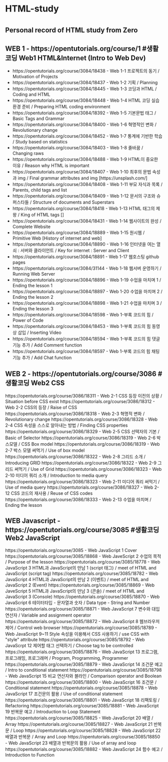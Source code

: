 # <h1>HTML-study<h1> 
<p>
  <h2>Personal record of HTML study from Zero</h2>
</p>

<p>
  <h2>WEB 1 - https://opentutorials.org/course/1 #생활코딩 Web1 HTML&Internet (Intro to Web Dev)</h2>
</p>
<p>
  <ul>
  <li>https://opentutorials.org/course/3084/18438 - Web 1-1 프로젝트의 동기 / Motivation of Projects </li>
  <li>https://opentutorials.org/course/3084/18437 - Web 1-2 기획 / Planning </li>
  <li>https://opentutorials.org/course/3084/18445 - Web 1-3 코딩과 HTML / Coding and HTML </li>
  <li>https://opentutorials.org/course/3084/18448 - Web 1-4 HTML 코딩 실습환경 준비 / Preparing HTML coding environment</li>
  <li>https://opentutorials.org/course/3084/18392 - Web 1-5 기본문법 태그 / Basic Tags and Grammar</li>
  <li>https://opentutorials.org/course/3084/18400 - Web 1-6 혁명적인 변화 / Revolutionary change </li>
  <li>https://opentutorials.org/course/3084/18452 - Web 1-7 통계에 기반한 학습 / Study based on statistics</li>
  <li>https://opentutorials.org/course/3084/18403 - Web 1-8 줄바꿈 / Changing raws</li>
  <li>https://opentutorials.org/course/3084/18488 - Web 1-9 HTML이 중요한 이유 / Reason why HTML is important</li>
  <li>https://opentutorials.org/course/3084/18407 - Web 1-10 최후의 문법 속성과 img / Final grammar attributes and img [https://unsplash.com/]</li>
  <li>https://opentutorials.org/course/3084/18408 - Web 1-11 부모 자식과 목록 / Parents, child tags and list</li>
  <li>https://opentutorials.org/course/3084/18409 - Web 1-12 문서의 구조와 슈퍼스타들 / Structure of documents and Superstars</li>
  <li>https://opentutorials.org/course/3084/18418 - Web 1-13 HTML 태그의 제왕 / King of HTML tags [<a></a>]</li>
  <li>https://opentutorials.org/course/3084/18431 - Web 1-14 웹사이트의 완성 / Complete Website</li>
  <li>https://opentutorials.org/course/3084/18889 - Web 1-15 원시웹 / Primitive Web [History of internet and web]</li>
  <li>https://opentutorials.org/course/3084/18890 - Web 1-16 인터넷을 여는 열쇠 : 서버와 클라이언트 / Key for internet : Server and Client </li>
  <li>https://opentutorials.org/course/3084/18891 - Web 1-17 웹호스팅 github pages </li>
  <li>https://opentutorials.org/course/3084/31144 - Web 1-18 웹서버 운영하기 / Running Web Server </li>
  <li>https://opentutorials.org/course/3084/18896 - Web 1-19 수업을 마치며 1 / Ending the lesson 1 </li>
  <li>https://opentutorials.org/course/3084/18897 - Web 1-20 수업을 마치며 2 / Ending the lesson 2 </li>
  <li>https://opentutorials.org/course/3084/18898 - Web 1-21 수업을 마치며 3 / Ending the lesson 3 </li>
  <li>https://opentutorials.org/course/3084/18598 - Web 1-부록 코드의 힘 / Power of Code </li>
  <li>https://opentutorials.org/course/3084/18453 - Web 1-부록 코드의 힘 동영상 삽입 / Inserting Video </li>
  <li>https://opentutorials.org/course/3084/18594 - Web 1-부록 코드의 힘 댓글 기능 추가 / Add Comment function </li>
  <li>https://opentutorials.org/course/3084/18597 - Web 1-부록 코드의 힘 채팅 기능 추가 / Add Chat function </li>
  </ul>
</p>
<p>
  <h2>WEB 2 - https://opentutorials.org/course/3086 #생활코딩 Web2 CSS</h2> 
</p>
<p>
  https://opentutorials.org/course/3086/18311 - Web 2-1 CSS 등장 이전의 상황 / Situation before CSS exist 
  https://opentutorials.org/course/3086/18312 - Web 2-2 CSS의 등장 / Raise of CSS 
  https://opentutorials.org/course/3086/18318 - Web 2-3 혁명적 변화 / Revolutionary change
  https://opentutorials.org/course/3086/18328 - Web 2-4 CSS 속성을 스스로 알아내는 방법 / Finding CSS properties 
  https://opentutorials.org/course/3086/18329 - Web 2-5 CSS 선택자의 기본 / Basic of Selector 
  https://opentutorials.org/course/3086/18319 - Web 2-6 박스모델 / CSS Box model 
  https://opentutorials.org/course/3086/18319 - Web 2-7 박스 모델 써먹기 / Use of box model 
  https://opentutorials.org/course/3086/18322 - Web 2-8 그리드 소개 / Introducing GRID 
  https://opentutorials.org/course/3086/18322 - Web 2-9 그리드 써먹기 / Use of Grid 
  https://opentutorials.org/course/3086/18323 - Web 2-10 미디어 쿼리 소개 / Introduction to media query 
  https://opentutorials.org/course/3086/18323 - Web 2-11 미디어 쿼리 써먹기 / Use of media query 
  https://opentutorials.org/course/3086/18327 - Web 2-12 CSS 코드의 재사용 / Reuse of CSS codes 
  https://opentutorials.org/course/3086/18333 - Web 2-13 수업을 마치며 / Ending the lesson 
</p>
<p>
  <h2> WEB Javascript - https://opentutorials.org/course/3085 #생활코딩 Web2 JavaScript</h2>
</p>
<p>
  https://opentutorials.org/course/3085 - Web JavaScript 1 Cover 
  https://opentutorials.org/course/3085/18868 - Web JaveScript 2 수업의 목적 / Purpose of the lesson 
  https://opentutorials.org/course/3085/18778 - Web JavaScript 3 HTML과 JavaScript의 만남 1 (script 태그) / meet of HTML and JavaScript (script tag) 
  https://opentutorials.org/course/3085/18782 - Web JavaScript 4 HTML과 JavaScript의 만남 2 (이벤트) / meet of HTML and JavaScript 2 (Event) 
  https://opentutorials.org/course/3085/18869 - Web JaveScript 5 HTML과 JavaScript의 만남 3 (콘솔) / meet of HTML and JavaScript 3 (Console) 
  https://opentutorials.org/course/3085/18870 - Web JavaScript 6 테이터타입 - 문자열과 숫자 / Data type - String and Number 
  https://opentutorials.org/course/3085/18871 - Web JavaScript 7 변수와 대입 연산자 / Variable and assignment operator 
  https://opentutorials.org/course/3085/18872 - Web JavaScript 8 웹브라우저 제어 / Control web browser 
  https://opentutorials.org/course/3085/18789 - Web JavaScript 9~11 Style 속성을 이용해서 CSS 사용하기 / use CSS with "style" attribute 
  https://opentutorials.org/course/3085/18792 - Web JavaScrpt 12 제어할 태그 선택하기 / Choose tag to be controlled 
  https://opentutorials.org/course/3085/18876 - Web JavaScript 13 프로그램, 프로그래밍, 프로그래머 / Program, Programming, Programmer 
  https://opentutorials.org/course/3085/18879 - Web JavaScript 14 조건문 예고 / Intro to conditional statement 
  https://opentutorials.org/course/3085/18798 - Web JavaScript 15 비교 연산자와 블라인 / Comparison operator and Boolean 
  https://opentutorials.org/course/3085/18800 - Web JavaScript 16 조건문 / Conditional statement 
  https://opentutorials.org/course/3085/18878 - Web JavaScript 17 조건문의 활용 / Use of conditional statement 
  https://opentutorials.org/course/3085/18801 - Web JavaScript 18 리팩토링 / Refactoring 
  https://opentutorials.org/course/3085/18881 - Web JavaScript 19 반복문 예고 / Introduction to Loop Statement 
  https://opentutorials.org/course/3085/18825 - Web JavaScript 20 배열 / Array 
  https://opentutorials.org/course/3085/18827 - Web JavaScript 21 반복문 / Loop 
  https://opentutorials.org/course/3085/18828 - Web JavaScript 22 배열과 반복문 / Array and Loop 
  https://opentutorials.org/course/3085/18850 - Web JavaScript 23 배열과 반복문의 활용 / Use of array and loop 
  https://opentutorials.org/course/3085/18882 - Web JavaScript 24 함수 예고 / Introduction to Function 
  
</p>
